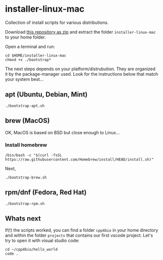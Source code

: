 # installer-linux-mac

Collection of install scripts for various distributions.

Download [this repository as zip](https://github.com/rugtres/programming4biologists/archive/refs/heads/main.zip) and extract the folder `installer-linux-mac` to your home folder.

Open a terminal and run:

```
cd $HOME/installer-linux-mac
chmod +x ./bootstrap*
```

The next steps depends on your platform/distrubution. They are organized it by the package-manager used. Look for the instructions below that match your system best...

## apt (Ubuntu, Debian, Mint)

```
./bootstrap-apt.sh
```

## brew (MacOS)

OK, MacOS is based on BSD but close enough to Linux... <br>

### Install homebrew


```
/bin/bash -c "$(curl -fsSL https://raw.githubusercontent.com/Homebrew/install/HEAD/install.sh)"
```

Next,

```
./bootstrap-brew.sh
```

## rpm/dnf (Fedora, Red Hat)

```
./bootstrap-rpm.sh
```

## Whats next

If(!) the scripts worked, you can find a folder `cpp4bio` in your home directory and
within the folder `projects` that contains our first vscode project. Let's try to open it
with visual studio code:

```
cd ~/cpp4bio/hello_world
code .
```
